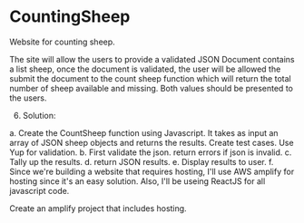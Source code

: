 # CountingSheep
Website for counting sheep.

The site will allow the users to provide a validated JSON Document contains a list sheep, once the document is validated, the user will be allowed the submit the document to the count sheep function which will return the total number of sheep available and missing.  Both values should be presented to the users.


6. Solution:

  a. Create the CountSheep function using Javascript. It takes as input an array of JSON sheep  objects and returns the results. Create test cases. Use Yup for validation.
  b. First validate the json. return errors if json is invalid.
  c. Tally up the results. 
  d. return JSON results.
  e. Display results to user.
  f. Since we're building a website that requires hosting, I'll use AWS amplify for hosting since it's an easy solution. Also, I'll be useing ReactJS for all javascript code.


Create an amplify project that includes hosting. 


